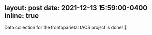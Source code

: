 layout: post
date: 2021-12-13 15:59:00-0400
inline: true
---

Data collection for the frontoparietal tACS project is done! 🎉
